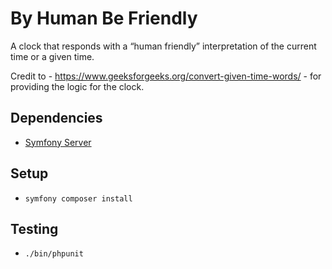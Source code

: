 # By Human Be Friendly

A clock that responds with a “human friendly” interpretation of the current time or a given time.

Credit to - https://www.geeksforgeeks.org/convert-given-time-words/ - for providing the logic for the clock.

## Dependencies

 - [Symfony Server](https://symfony.com/doc/current/setup/symfony_server.html)

## Setup

- `symfony composer install`

## Testing

- `./bin/phpunit`
